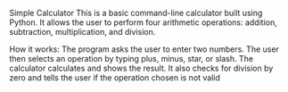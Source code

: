 Simple Calculator 
This is a basic command-line calculator built using Python.
It allows the user to perform four arithmetic operations: addition, subtraction, multiplication, and division.

How it works:
The program asks the user to enter two numbers.
The user then selects an operation by typing plus, minus, star, or slash.
The calculator calculates and shows the result.
It also checks for division by zero and tells the user if the operation chosen is not valid
